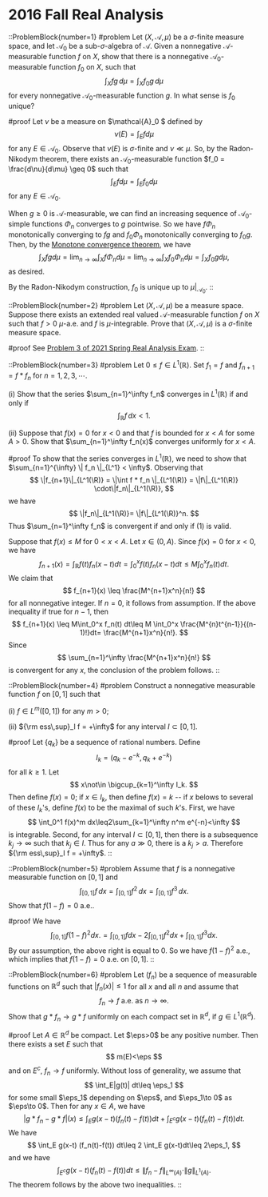 # 2016 Fall Real Analysis

::ProblemBlock{number=1}
#problem
Let $(X,\mathcal{A},\mu)$ be a $\sigma$-finite measure space, and let $\mathcal{A}_0$ be a sub-$\sigma$-algebra of $\mathcal{A}$. Given a nonnegative $\mathcal{A}$-measurable function $f$ on $X$, show that there is a nonnegative $\mathcal{A}_0$-measurable function $f_0$ on $X$, such that 
$$
\int_X fg\, d\mu = \int_X f_0g\, d\mu
$$
for every nonnegative $\mathcal{A}_0$-measurable function $g$. In what sense is $f_0$ unique?

#proof
Let $\nu$ be a measure on $\mathcal{A}_0 $ defined by
$$
\nu(E) = \int_E f d\mu 
$$
for any $E \in \mathcal{A}_0$. Observe that $\nu(E)$ is $\sigma$-finite and $\nu \ll \mu$. So, by the Radon-Nikodym theorem, there exists an $\mathcal{A}_0$-measurable function $f_0 = \frac{d\nu}{d\mu} \geq 0$
such that 
$$
\int_E f d\mu = \int_E f_0 d\mu 
$$
for any $E\in \mathcal{A}_0$.

When $g \geq 0$ is $\mathcal{A}$-measurable, we can find an increasing sequence of $\mathcal{A}_0$-simple functions $\Phi_n$ converges to $g$ pointwise. So we have $f\Phi_n$ monotonically converging to $fg$ and $f_0\Phi_n$ monotonically converging to $f_0g$.
Then, by the [Monotone convergence theorem](https://en.wikipedia.org/wiki/Monotone_convergence_theorem), we have
$$
\int_X fg d\mu = \lim_{n\to\infty} \int_X f \Phi_n d\mu = \lim_{n\to\infty} \int_X f_0 \Phi_n d\mu = \int_X f_0g d\mu,
$$
as desired. 

By the Radon-Nikodym construction, $f_0$ is unique up to $\mu|_{\mathcal{A}_0}$.
::

::ProblemBlock{number=2}
#problem
Let $(X,\mathcal{A},\mu)$ be a measure space. Suppose there exists an extended real valued $\mathcal{A}$-measurable function $f$ on $X$ such that $f>0$ $\mu$-a.e. and $f$ is $\mu$-integrable. Prove that $(X,\mathcal{A},\mu)$ is a $\sigma$-finite measure space.

#proof
See [Problem 3 of 2021 Spring Real Analysis Exam](/posts/real-analysis/2021-spring/).
::

::ProblemBlock{number=3}
#problem
Let $0\leq f\in L^1(\mathbb{R})$. Set $f_1=f$ and $f_{n+1}=f*f_n$ for $n=1,2,3,\cdots$.

(i) Show that the series $\sum_{n=1}^\infty f_n$ converges in $L^1(\mathbb{R})$ if and only if
$$
\int_\mathbb{R} f\, dx < 1.\tag{1}
$$

(ii) Suppose that $f(x)=0$ for $x<0$ and that $f$ is bounded for $x<A$ for some $A>0$. Show that $\sum_{n=1}^\infty f_n(x)$ converges uniformly for $x<A$.

#proof
To show that the series converges in $L^1(\mathbb{R})$, we  need to show that $\sum_{n=1}^{\infty} \| f_n \|_{L^1} < \infty$. Observing that 
$$
    \|f_{n+1}\|_{L^1(\R)} = \|\int f * f_n \|_{L^1(\R)} 
    =  \|f\|_{L^1(\R)} \cdot\|f_n\|_{L^1(\R)},
   $$
   we have
   $$
\|f_n\|_{L^1(\R)}= \|f\|_{L^1(\R)}^n.
$$
Thus
$\sum_{n=1}^\infty f_n$ is convergent if and only if (1) is valid. 




Suppose that $f(x)\leq M$ for $0<x<A$. Let $x \in (0,A)$. Since $f(x)=0$ for $x<0$,  we have 
$$
        f_{n+1}(x) = \int_{\mathbb{R}} f(t)f_n(x-t) dt 
        = \int_0^x f(t)f_n(x-t)dt 
        \leq M\int_0^x f_n(t)dt.
$$
We claim that 
$$
f_{n+1}(x) \leq \frac{M^{n+1}x^n}{n!}
$$
for all nonnegative integer. If $n=0$, it follows from assumption. If the above inequality if true for $n-1$, then
$$
f_{n+1}(x) \leq M\int_0^x f_n(t) dt\leq M \int_0^x \frac{M^{n}t^{n-1}}{(n-1)!}dt= \frac{M^{n+1}x^n}{n!}.
$$
Since 
$$
\sum_{n=1}^\infty \frac{M^{n+1}x^n}{n!}
$$
is convergent for any $x$, the conclusion of the problem follows. 
::

::ProblemBlock{number=4}
#problem
Construct a nonnegative measurable function $f$ on $[0,1]$ such that

(i) $f\in L^m([0,1])$ for any $m>0$;

(ii) ${\rm ess\,sup}_I f = +\infty$ for any interval $I\subset [0,1]$.

#proof
Let $\{q_k\}$ be a sequence of rational numbers. Define
$$
I_k=(q_k-e^{-k}, q_k+e^{-k})
$$
for all $k\geq 1$. Let 
$$
x\not\in \bigcup_{k=1}^\infty I_k.
$$
Then define $f(x)=0$; if $x\in I_k$, then define $f(x)=k$ -- if $x$ belows to several of these $I_k$'s, define $f(x)$ to be the maximal  of such $k$'s.
First, we have
$$
\int_0^1 f(x)^m dx\leq2\sum_{k=1}^\infty n^m e^{-n}<\infty
$$
is integrable. Second, for any interval $I\subset [0,1]$, then there is a subsequence $k_j\to\infty$ such that $k_j\in I$. Thus for any $a\gg 0$, there is a $k_j>a$. Therefore ${\rm ess\,sup}_I f = +\infty$.
::

::ProblemBlock{number=5}
#problem
Assume that $f$ is a nonnegative measurable function on $[0,1]$ and
$$
\int_{[0,1]} f\, dx = \int_{[0,1]} f^2\, dx = \int_{[0,1]} f^3\, dx.
$$
Show that $f(1-f)=0$ a.e..

#proof
We have
$$
\int_{[0,1]} f(1-f)^2 dx.=\int_{[0,1]} f dx - 2\int_{[0,1]} f^2 dx + \int_{[0,1]} f^3 dx.
$$
By our assumption, the above right is  equal to 0. So we have  $f(1-f)^2$ a.e., which implies that $f(1-f) = 0$ a.e. on $[0,1]$.
::

::ProblemBlock{number=6}
#problem
Let $(f_n)$ be a sequence of measurable functions on $\mathbb{R}^d$ such that $|f_n(x)|\leq 1$ for all $x$ and all $n$ and assume that
$$
f_n\to f \text{ a.e. as }n\to\infty.
$$
Show that $g*f_n\to g*f$ uniformly on each compact set in $\mathbb{R}^d$, if $g\in L^1(\mathbb{R}^d)$.

#proof
Let $A \in \mathbb{R}^d$ be compact. 
Let $\eps>0$ be any positive number. Then there exists a set $E$ such that 
$$
m(E)<\eps
$$
and on $E^c$, $f_n\to f$ uniformly. Without loss of generality, we assume that 
$$
\int_E|g(t)| dt\leq \eps_1
$$
for some small $\eps_1$ depending on $\eps$, and $\eps_1\to 0$ as $\eps\to 0$. 
Then for any $x\in A$, we have 
$$
|g*f_n-g*f|(x) \leq \int_E g(x-t) (f_n(t)-f(t)) dt+
\int_{E^c} g(x-t) (f_n(t)-f(t)) dt.
$$
We have 
$$
\int_E g(x-t) (f_n(t)-f(t)) dt\leq 2 \int_E g(x-t)dt\leq 2\eps_1,
$$
and we have
$$
\int_{E^c} g(x-t) (f_n(t)-f(t)) dt\leq \|f_n-f\|_{L^\infty(A)}\cdot \|g\|_{L^1{(A)}}.
$$
The theorem follows by the above two inequalities.
::